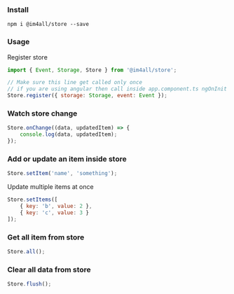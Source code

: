 ### Install
```cli
npm i @im4all/store --save
```

### Usage

Register store
```js
import { Event, Storage, Store } from '@im4all/store';

// Make sure this line get called only once
// if you are using angular then call inside app.component.ts ngOnInit
Store.register({ storage: Storage, event: Event });
```

### Watch store change
```js
Store.onChange((data, updatedItem) => {
    console.log(data, updatedItem);
});
```

### Add or update an item inside store
```js
Store.setItem('name', 'something');
```

Update multiple items at once
```js
Store.setItems([
    { key: 'b', value: 2 },
    { key: 'c', value: 3 }
]);
```

### Get all item from store
```js
Store.all();
```

### Clear all data from store
```js
Store.flush();
```


